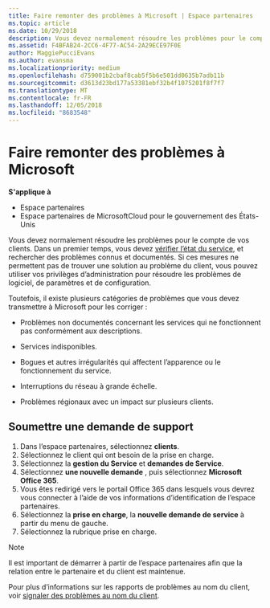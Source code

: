 ```yaml
---
title: Faire remonter des problèmes à Microsoft | Espace partenaires
ms.topic: article
ms.date: 10/29/2018
description: Vous devez normalement résoudre les problèmes pour le compte de vos clients.
ms.assetid: F4BFAB24-2CC6-4F77-AC54-2A29ECE97F0E
author: MaggiePucciEvans
ms.author: evansma
ms.localizationpriority: medium
ms.openlocfilehash: d759001b2cbaf8cab5f5b6e501dd0635b7adb11b
ms.sourcegitcommit: d3613d23bd177a53381ebf32b4f1075201f8f7f7
ms.translationtype: MT
ms.contentlocale: fr-FR
ms.lasthandoff: 12/05/2018
ms.locfileid: "8683548"
---
```

# <a name="escalate-problems-to-microsoft"></a>Faire remonter des problèmes à Microsoft

**S'applique à**

-  Espace partenaires
-  Espace partenaires de MicrosoftCloud pour le gouvernement des États-Unis


Vous devez normalement résoudre les problèmes pour le compte de vos clients. Dans un premier temps, vous devez [vérifier l’état du service](check-service-health.md), et rechercher des problèmes connus et documentés. Si ces mesures ne permettent pas de trouver une solution au problème du client, vous pouvez utiliser vos privilèges d’administration pour résoudre les problèmes de logiciel, de paramètres et de configuration.

Toutefois, il existe plusieurs catégories de problèmes que vous devez transmettre à Microsoft pour les corriger :

-   Problèmes non documentés concernant les services qui ne fonctionnent pas conformément aux descriptions.

-   Services indisponibles.

-   Bogues et autres irrégularités qui affectent l’apparence ou le fonctionnement du service.

-   Interruptions du réseau à grande échelle.

-   Problèmes régionaux avec un impact sur plusieurs clients.

## <a name="submit-a-support-request"></a>Soumettre une demande de support

1. Dans l’espace partenaires, sélectionnez **clients**.
2. Sélectionnez le client qui ont besoin de la prise en charge.
3. Sélectionnez la **gestion du Service** et **demandes de Service**.
4. Sélectionnez **une nouvelle demande** , puis sélectionnez **Microsoft Office 365**.
5. Vous êtes redirigé vers le portail Office 365 dans lesquels vous devrez vous connecter à l’aide de vos informations d’identification de l’espace partenaires.
6. Sélectionnez la **prise en charge**, la **nouvelle demande de service** à partir du menu de gauche.
7. Sélectionnez la rubrique prise en charge.

>[!NOTE]
>Il est important de démarrer à partir de l’espace partenaires afin que la relation entre le partenaire et du client est maintenue. 


Pour plus d’informations sur les rapports de problèmes au nom du client, voir [signaler des problèmes au nom du client](report-problems-on-behalf-of-a-customer.md).

 

 



